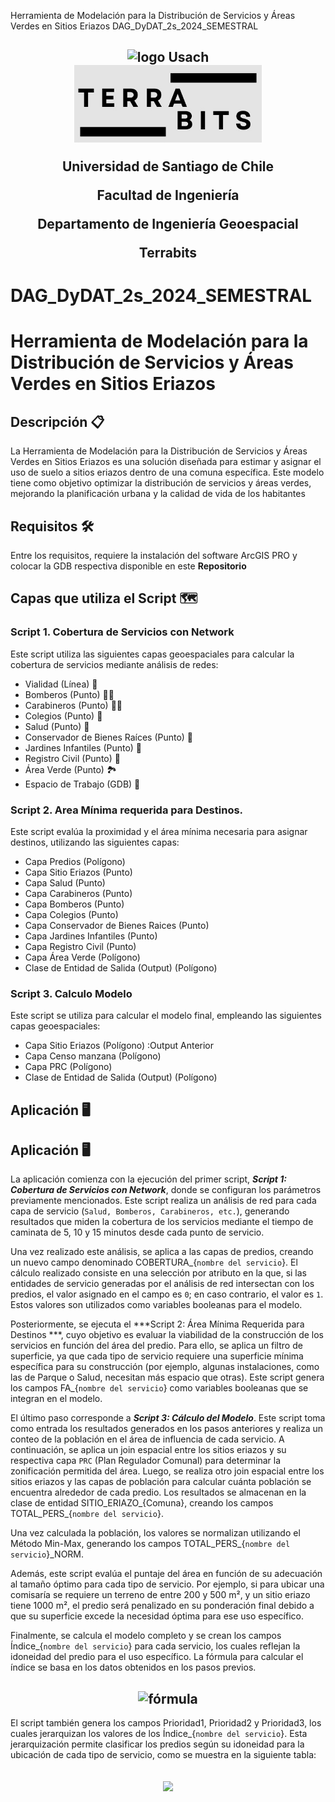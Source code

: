Herramienta de Modelación para la Distribución de Servicios y  Áreas Verdes en Sitios Eriazos
DAG_DyDAT_2s_2024_SEMESTRAL
<h2 align="center">
  <div>
  <img width="200" src="https://upload.wikimedia.org/wikipedia/commons/d/d9/Usach_P1.png" alt="logo Usach">
  </div>
 
  <img width= "300" src="https://github.com/noemiconcha/-Herramienta-de-Modelaci-n-para-la-Distribuci-n-de-Servicios-y-reas-Verdes-en-Sitios-Eriazos-/blob/main/Imagen%20de%20WhatsApp%202025-01-07%20a%20las%2018.43.05_e50f79a8.jpg" alt= "terrabits">

  <p>Universidad de Santiago de Chile
<p>Facultad de Ingeniería
<p>Departamento de Ingeniería Geoespacial
<p> Terrabits

# DAG_DyDAT_2s_2024_SEMESTRAL
# Herramienta de Modelación para la Distribución de Servicios y  Áreas Verdes en Sitios Eriazos
## Descripción 📋
<p>La Herramienta de Modelación para la Distribución de Servicios y Áreas Verdes en Sitios Eriazos es una solución diseñada para estimar y asignar el uso de suelo a sitios eriazos dentro de una comuna específica. Este modelo tiene como objetivo optimizar la distribución de servicios y áreas verdes, mejorando la planificación urbana y la calidad de vida de los habitantes
</p>

## Requisitos 🛠️
Entre los requisitos, requiere la instalación del software ArcGIS PRO y colocar la GDB respectiva disponible en este **Repositorio**

## Capas que utiliza el Script 🗺️

### Script 1. Cobertura de Servicios con Network
Este script utiliza las siguientes capas geoespaciales para calcular la cobertura de servicios mediante análisis de redes:
* Vialidad (Línea) 🚙
* Bomberos (Punto) 🧑‍🚒
* Carabineros (Punto) 👮‍♂️
* Colegios (Punto) 🏫 
* Salud (Punto) 🏥
* Conservador de Bienes Raíces (Punto) 🏢
* Jardines Infantiles (Punto) 🧸
* Registro Civil (Punto) 📝
* Área Verde (Punto) 🏞️
* Espacio de Trabajo (GDB) 📂

### Script 2. Area Mínima requerida para Destinos.
Este script evalúa la proximidad y el área mínima necesaria para asignar destinos, utilizando las siguientes capas:
* Capa Predios (Polígono)
* Capa Sitio Eriazos (Punto)
* Capa Salud (Punto)
* Capa Carabineros (Punto)
* Capa Bomberos (Punto)
* Capa Colegios (Punto)
* Capa Conservador de Bienes Raices (Punto)
* Capa Jardines Infantiles (Punto)
* Capa Registro Civil (Punto)
* Capa Área Verde (Polígono)
* Clase de Entidad de Salida (Output) (Polígono)
### Script 3. Calculo Modelo
Este script se utiliza para calcular el modelo final, empleando las siguientes capas geoespaciales:
* Capa Sitio Eriazos (Polígono) :Output Anterior
* Capa Censo manzana (Polígono)
* Capa PRC (Polígono)
* Clase de Entidad de Salida (Output) (Polígono)

  
  
## Aplicación 🖥️


## Aplicación 🖥️
La aplicación comienza con la ejecución del primer script, ***Script 1: Cobertura de Servicios con Network***, donde se configuran los parámetros previamente mencionados. Este script realiza un análisis de red para cada capa de servicio (``Salud, Bomberos, Carabineros, etc.``), generando resultados que miden la cobertura de los servicios mediante el tiempo de caminata de 5, 10 y 15 minutos desde cada punto de servicio.

Una vez realizado este análisis, se aplica a las capas de predios, creando un nuevo campo denominado COBERTURA_{``nombre del servicio``}. El cálculo realizado consiste en una selección por atributo en la que, si las entidades de servicio generadas por el análisis de red intersectan con los predios, el valor asignado en el campo es `0`; en caso contrario, el valor es `1`. Estos valores son utilizados como variables booleanas para el modelo.

Posteriormente, se ejecuta el ***Script 2: Área Mínima Requerida para Destinos ***, cuyo objetivo es evaluar la viabilidad de la construcción de los servicios en función del área del predio. Para ello, se aplica un filtro de superficie, ya que cada tipo de servicio requiere una superficie mínima específica para su construcción (por ejemplo, algunas instalaciones, como las de Parque o Salud, necesitan más espacio que otras). Este script genera los campos FA_{``nombre del servicio``} como variables booleanas que se integran en el modelo.

El último paso corresponde a ***Script 3: Cálculo del Modelo***. Este script toma como entrada los resultados generados en los pasos anteriores y realiza un conteo de la población en el área de influencia de cada servicio. A continuación, se aplica un join espacial entre los sitios eriazos y su respectiva capa `PRC` (Plan Regulador Comunal) para determinar la zonificación permitida del área. Luego, se realiza otro join espacial entre los sitios eriazos y las capas de población para calcular cuánta población se encuentra alrededor de cada predio. Los resultados se almacenan en la clase de entidad SITIO_ERIAZO_{Comuna}, creando los campos TOTAL_PERS_{`nombre del servicio`}.

Una vez calculada la población, los valores se normalizan utilizando el Método Min-Max, generando los campos TOTAL_PERS_{`nombre del servicio`}_NORM.

Además, este script evalúa el puntaje del área en función de su adecuación al tamaño óptimo para cada tipo de servicio. Por ejemplo, si para ubicar una comisaría se requiere un terreno de entre 200 y 500 m², y un sitio eriazo tiene 1000 m², el predio será penalizado en su ponderación final debido a que su superficie excede la necesidad óptima para ese uso específico.

Finalmente, se calcula el modelo completo y se crean los campos Índice_{``nombre del servicio``} para cada servicio, los cuales reflejan la idoneidad del predio para el uso específico. La fórmula para calcular el índice se basa en los datos obtenidos en los pasos previos.

<h2 align="center">
  <img src="https://github.com/user-attachments/assets/3633c964-00f4-42e4-819b-597715472573" alt="fórmula" />
</h2>




El script también genera los campos Prioridad1, Prioridad2 y Prioridad3, los cuales jerarquizan los valores de los Índice_{``nombre del servicio``}. Esta jerarquización permite clasificar los predios según su idoneidad para la ubicación de cada tipo de servicio, como se muestra en la siguiente tabla:
<h2 align="center">
  <img src="https://github.com/user-attachments/assets/e5fa9201-af01-4338-9cf4-8c6903e1e1e6" />
</h2>


